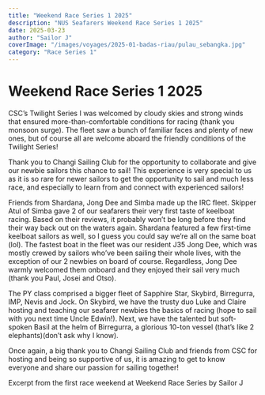 ```yaml
---
title: "Weekend Race Series 1 2025"
description: "NUS Seafarers Weekend Race Series 1 2025"
date: 2025-03-23
author: "Sailor J"
coverImage: "/images/voyages/2025-01-badas-riau/pulau_sebangka.jpg" 
category: "Race Series 1"
---
```


# Weekend Race Series 1 2025

CSC’s Twilight Series I was welcomed by cloudy skies and strong winds that ensured more-than-comfortable conditions for racing (thank you monsoon surge). The fleet saw a bunch of familiar faces and plenty of new ones, but of course all are welcome aboard the friendly conditions of the Twilight Series!

Thank you to Changi Sailing Club for the opportunity to collaborate and give our newbie sailors this chance to sail! This experience is very special to us as it is so rare for newer sailors to get the opportunity to sail and much less race, and especially to learn from and connect with experienced sailors!

Friends from Shardana, Jong Dee and Simba made up the IRC fleet. Skipper Atul of Simba gave 2 of our seafarers their very first taste of keelboat racing. Based on their reviews, it probably won’t be long before they find their way back out on the waters again. Shardana featured a few first-time keelboat sailors as well, so I guess you could say we’re all on the same boat (lol). The fastest boat in the fleet was our resident J35 Jong Dee, which was mostly crewed by sailors who’ve been sailing their whole lives, with the exception of our 2 newbies on board of course. Regardless, Jong Dee warmly welcomed them onboard and they enjoyed their sail very much (thank you Paul, Josei and Otso).

The PY class comprised a bigger fleet of Sapphire Star, Skybird, Birregurra, IMP, Nevis and Jock. On Skybird, we have the trusty duo Luke and Claire hosting and teaching our seafarer newbies the basics of racing (hope to sail with you next time Uncle Edwin!). Next, we have the talented but soft-spoken Basil at the helm of Birregurra, a glorious 10-ton vessel (that’s like 2 elephants)(don’t ask why I know).

Once again, a big thank you to Changi Sailing Club and friends from CSC for hosting and being so supportive of us, it is amazing to get to know everyone and share our passion for sailing together!

Excerpt from the first race weekend at Weekend Race Series by Sailor J

